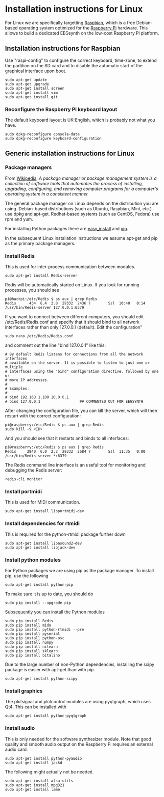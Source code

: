 # Installation instructions for Linux

For Linux we are specifically targetting [Raspbian](http://www.raspbian.org), which is a free Debian-based operating system optimized for the [Raspberry Pi](https://www.raspberrypi.org) hardware. This allows to build a dedicated EEGsynth on the low-cost Raspberry Pi platform.

## Installation instructions for Raspbian

Use "raspi-config" to configure the correct keyboard, time-zone, to extend the partition on the SD card and to disable the automatic start of the graphical interface upon boot.

```
sudo apt-get update
sudo apt-get upgrade
sudo apt-get install screen
sudo apt-get install vim
sudo apt-get install git
```

### Reconfigure the Raspberry Pi keyboard layout

The default keyboard layout is UK-English, which is probably not what you have.

```
sudo dpkg-reconfigure console-data
sudo dpkg-reconfigure keyboard-configuration
```

## Generic installation instructions for Linux

### Package managers

From [Wikipedia](https://en.wikipedia.org/wiki/Package_manager): _A package manager or package management system is a collection of software tools that automates the process of installing, upgrading, configuring, and removing computer programs for a computer's operating system in a consistent manner._

The general package manager on Linux depends on the distribution you are using. Debian-based distributions (such as Ubuntu, Raspbian, Mint, etc.) use dpkg and apt-get. Redhat-based systems (such as CentOS, Fedora) use rpm and yum.

For installing Python packages there are [easy_install](https://setuptools.readthedocs.io/en/latest/easy_install.html) and [pip](https://pip.pypa.io/en/stable/).

In the subsequent Linux installation instructions we assume apt-get and pip as the primary package managers.

### Install Redis

This is used for inter-process communication between modules.

```
sudo apt-get install Redis-server
```

Redis will be automatically started on Linux. If you look for running processes, you should see

```
pi@hackpi:/etc/Redis $ ps aux | grep Redis
Redis      434  0.4  2.0  29332  2436 ?        Ssl  10:40   0:14 /usr/bin/Redis-server 127.0.0.1:6379
```

If you want to connect between different computers, you should edit /etc/Redis/Redis.conf and specify that it should bind to all network interfaces rather than only 127.0.0.1 (default). Edit the configuration"

```
sudo nano /etc/Redis/Redis.conf
```

and comment out the line "bind 127.0.0.1" like this:

```
# By default Redis listens for connections from all the network interfaces
# available on the server. It is possible to listen to just one or multiple
# interfaces using the "bind" configuration directive, followed by one or
# more IP addresses.
#
# Examples:
#
# bind 192.168.1.100 10.0.0.1
# bind 127.0.0.1                  ## COMMENTED OUT FOR EEGSYNTH
```

After changing the configuration file, you can kill the server, which will then restart with the correct configuration:

```
pi@raspberry:/etc/Redis $ ps aux | grep Redis
sudo kill -9 <ID>
```

And you should see that it restarts and binds to all interfaces:

```
pi@raspberry:/etc/Redis $ ps aux | grep Redis
Redis     2840  0.0  2.2  29332  2684 ?        Ssl  11:35   0:00 /usr/bin/Redis-server *:6379
```

The Redis command line interface is an useful tool for monitoring and debugging the Redis server:

```
redis-cli monitor
```

### Install portmidi

This is used for MIDI communication.

```
sudo apt-get install libportmidi-dev
```

### Install dependencies for rtmidi

This is required for the python-rtmidi package further down

```
sudo apt-get install libasound2-dev
sudo apt-get install libjack-dev
```

### Install python modules

For Python packages we are using pip as the package manager. To install pip, use the following

```
sudo apt-get install python-pip
```

To make sure it is up to date, you should do

```
sudo pip install --upgrade pip
```

Subsequently you can install the Python modules

```
sudo pip install Redis
sudo pip install mido
sudo pip install python-rtmidi --pre
sudo pip install pyserial
sudo pip install python-osc
sudo pip install numpy
sudo pip install nilearn
sudo pip install sklearn
sudo pip install bitalino
```

Due to the large number of non-Python dependencies, installing the scipy package is easier with apt-get than with pip.

```
sudo apt-get install python-scipy
```

### Install graphics

The plotsignal and plotcontrol modules are using pyqtgraph, which uses Qt4. This can be installed with

```
sudo apt-get install python-pyqtgraph
```

### Install audio

This is only needed for the software synthesizer module. Note that good quality and smooth audio output on the Raspberry Pi requires an external audio card.

```
sudo apt-get install python-pyaudio
sudo apt-get install jackd
```

The following might actually not be needed.

```
sudo apt-get install alsa-utils
sudo apt-get install mpg321
sudo apt-get install lame
```

